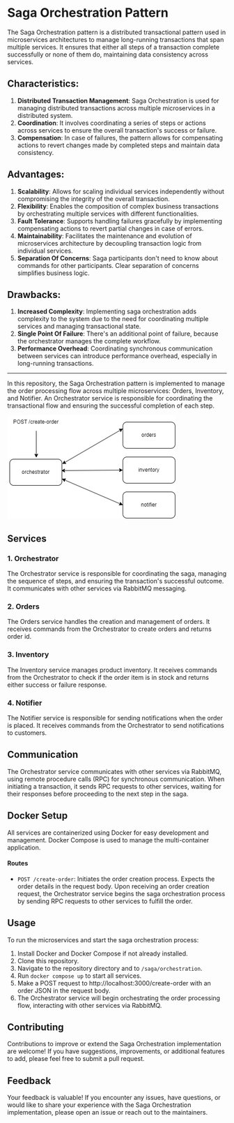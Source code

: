 # Saga Orchestration Pattern

The Saga Orchestration pattern is a distributed transactional pattern used in microservices architectures to manage long-running transactions that span multiple services. It ensures that either all steps of a transaction complete successfully or none of them do, maintaining data consistency across services.

## Characteristics:

1. **Distributed Transaction Management**: Saga Orchestration is used for managing distributed transactions across multiple microservices in a distributed system.
2. **Coordination**: It involves coordinating a series of steps or actions across services to ensure the overall transaction's success or failure.
3. **Compensation**: In case of failures, the pattern allows for compensating actions to revert changes made by completed steps and maintain data consistency.

## Advantages:

1. **Scalability**: Allows for scaling individual services independently without compromising the integrity of the overall transaction.
2. **Flexibility**: Enables the composition of complex business transactions by orchestrating multiple services with different functionalities.
3. **Fault Tolerance**: Supports handling failures gracefully by implementing compensating actions to revert partial changes in case of errors.
4. **Maintainability**: Facilitates the maintenance and evolution of microservices architecture by decoupling transaction logic from individual services.
5. **Separation Of Concerns**: Saga participants don't need to know about commands for other participants. Clear separation of concerns simplifies business logic.

## Drawbacks:

1. **Increased Complexity**: Implementing saga orchestration adds complexity to the system due to the need for coordinating multiple services and managing transactional state.
2. **Single Point Of Failure**: There's an additional point of failure, because the orchestrator manages the complete workflow.
3. **Performance Overhead**: Coordinating synchronous communication between services can introduce performance overhead, especially in long-running transactions.

---

In this repository, the Saga Orchestration pattern is implemented to manage the order processing flow across multiple microservices: Orders, Inventory, and Notifier. An Orchestrator service is responsible for coordinating the transactional flow and ensuring the successful completion of each step.

![Saga Orchestration Diagram](./Saga%20Orchestration.png 'Saga Orchestration')

## Services

### 1. Orchestrator

The Orchestrator service is responsible for coordinating the saga, managing the sequence of steps, and ensuring the transaction's successful outcome. It communicates with other services via RabbitMQ messaging.

### 2. Orders

The Orders service handles the creation and management of orders. It receives commands from the Orchestrator to create orders and returns order id.

### 3. Inventory

The Inventory service manages product inventory. It receives commands from the Orchestrator to check if the order item is in stock and returns either success or failure response.

### 4. Notifier

The Notifier service is responsible for sending notifications when the order is placed. It receives commands from the Orchestrator to send notifications to customers.

## Communication

The Orchestrator service communicates with other services via RabbitMQ, using remote procedure calls (RPC) for synchronous communication. When initiating a transaction, it sends RPC requests to other services, waiting for their responses before proceeding to the next step in the saga.

## Docker Setup

All services are containerized using Docker for easy development and management. Docker Compose is used to manage the multi-container application.

#### Routes

- `POST /create-order`: Initiates the order creation process. Expects the order details in the request body. Upon receiving an order creation request, the Orchestrator service begins the saga orchestration process by sending RPC requests to other services to fulfill the order.

## Usage

To run the microservices and start the saga orchestration process:

1. Install Docker and Docker Compose if not already installed.
2. Clone this repository.
3. Navigate to the repository directory and to `/saga/orchestration`.
4. Run `docker compose up` to start all services.
5. Make a POST request to http://localhost:3000/create-order with an order JSON in the request body.
6. The Orchestrator service will begin orchestrating the order processing flow, interacting with other services via RabbitMQ.

## Contributing

Contributions to improve or extend the Saga Orchestration implementation are welcome! If you have suggestions, improvements, or additional features to add, please feel free to submit a pull request.

## Feedback

Your feedback is valuable! If you encounter any issues, have questions, or would like to share your experience with the Saga Orchestration implementation, please open an issue or reach out to the maintainers.
